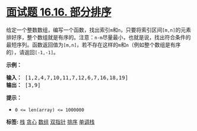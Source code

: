 # [面试题 16.16. 部分排序](https://leetcode.cn/problems/sub-sort-lcci)
<p>给定一个整数数组，编写一个函数，找出索引<code>m</code>和<code>n</code>，只要将索引区间<code>[m,n]</code>的元素排好序，整个数组就是有序的。注意：<code>n-m</code>尽量最小，也就是说，找出符合条件的最短序列。函数返回值为<code>[m,n]</code>，若不存在这样的<code>m</code>和<code>n</code>（例如整个数组是有序的），请返回<code>[-1,-1]</code>。</p>
<p><strong>示例：</strong></p>
<pre><strong>输入：</strong> [1,2,4,7,10,11,7,12,6,7,16,18,19]
<strong>输出：</strong> [3,9]
</pre>
<p><strong>提示：</strong></p>
<ul>
<li><code>0 <= len(array) <= 1000000</code></li>
</ul>

**标签:**  [栈](https://leetcode.cn/tag/stack) [贪心](https://leetcode.cn/tag/greedy) [数组](https://leetcode.cn/tag/array) [双指针](https://leetcode.cn/tag/two-pointers) [排序](https://leetcode.cn/tag/sorting) [单调栈](https://leetcode.cn/tag/monotonic-stack) 